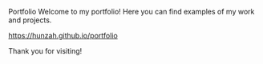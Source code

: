Portfolio
Welcome to my portfolio! Here you can find examples of my work and projects.

https://hunzah.github.io/portfolio

Thank you for visiting!